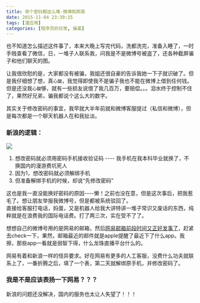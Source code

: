 ```yaml
---
title: 改个密码都这么难-微博和网易
date: 2015-11-04 23:39:15
tags: [渣应用]
categories: [程序员的日常, 操蛋]
---
```

也不知道怎么描述这件事了，本来大晚上写完代码，洗都洗完，准备入睡了，一时手贱查看了微信，日，一堆子人联系我，问我是不是微博号被盗了，还各种截屏骗子和他们聊天的图。    
  
<!-- more -->
让我很欣慰的是，大家都没有被骗，我姐还很自豪的告诉我她一下子就识破了。但是我仔细想了想，真`心酸`，我觉得即使我不是骗子我也不能在微博上借到任何钱。但是还没我`心酸`够，就有一些损友说借了我几百万，要赔偿。。。泪水终于控制不住了，果然好兄弟，骗我都说个这么大的数字。

其实关于修改密码的事宜，我早就大半年前就和微博客服提过（私信和微博），但是每次都是一个聊天机器人在和我扯淡。   

### 新浪的逻辑：
![](/img/blog/weibo_fuck.png)

1. 想改密码就必须用密码手机接收验证码  ---- 我手机在我本科毕业就换了，不换国内的漫游费坑死人
2. 因为1，想改密码就必须解绑手机
3. 但准备解绑手机的时候，却说“先修改密码”

这也是我一直没能换好密码的原因----懒！之前也没在意，但是这次事后，把我惹毛了。想让朋友举报我微博号，但是都被系统驳回了。     
直接给客服打电话，妈蛋，又是机器人给我大讲特讲一堆子常识又废话的东西，纯粹就是在浪费我的国际电话费。打了两三次，实在受不了了。

想想自己的微博号用的是网易的邮箱，然后[网易邮箱前段时间又正好发事了](http://www.wooyun.org/bugs/wooyun-2015-0147763)，赶紧去check一下，果然，邮箱最近的邮件就是apple提醒了最近下了什么app。我擦，那些app一看就是弱智下得，什么龙珠直播平台什么的。

网易有着和新浪一样的怪异要求。好在网易有更多的人工客服，没费什么功夫就联系上了，一番折腾之后，填了一个表，第二天就解绑原手机，并修改密码了。

### 我是不是应该表扬一下网易？？？

新浪的问题还没解决，国内的服务也太让人失望了！！！

